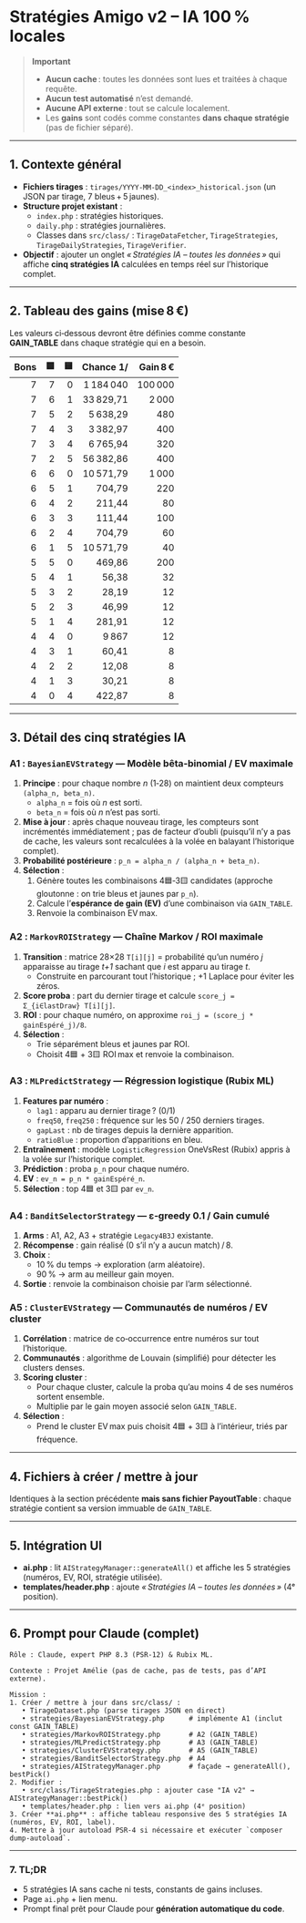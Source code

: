 # Stratégies Amigo v2 – IA **100 % locales**

> **Important**
> - **Aucun cache** : toutes les données sont lues et traitées à chaque requête.
> - **Aucun test automatisé** n’est demandé.
> - **Aucune API externe** : tout se calcule localement.
> - Les **gains** sont codés comme constantes **dans chaque stratégie** (pas de fichier séparé).

---

## 1. Contexte général
- **Fichiers tirages** : `tirages/YYYY-MM-DD_<index>_historical.json` (un JSON par tirage, 7 bleus + 5 jaunes).
- **Structure projet existant** :
    - `index.php` : stratégies historiques.
    - `daily.php` : stratégies journalières.
    - Classes dans `src/class/` : `TirageDataFetcher`, `TirageStrategies`, `TirageDailyStrategies`, `TirageVerifier`.
- **Objectif** : ajouter un onglet *« Stratégies IA – toutes les données »* qui affiche **cinq stratégies IA** calculées en temps réel sur l’historique complet.

---

## 2. Tableau des gains (mise 8 €)
Les valeurs ci‑dessous devront être définies comme constante **GAIN_TABLE** dans chaque stratégie qui en a besoin.

| Bons | 🟦 | 🟨 | Chance 1/ | Gain 8 € |
|-----:|---:|---:|----------:|---------:|
| 7 | 7 | 0 | 1 184 040 | 100 000 |
| 7 | 6 | 1 | 33 829,71 | 2 000 |
| 7 | 5 | 2 | 5 638,29 | 480 |
| 7 | 4 | 3 | 3 382,97 | 400 |
| 7 | 3 | 4 | 6 765,94 | 320 |
| 7 | 2 | 5 | 56 382,86 | 400 |
| 6 | 6 | 0 | 10 571,79 | 1 000 |
| 6 | 5 | 1 | 704,79 | 220 |
| 6 | 4 | 2 | 211,44 | 80 |
| 6 | 3 | 3 | 111,44 | 100 |
| 6 | 2 | 4 | 704,79 | 60 |
| 6 | 1 | 5 | 10 571,79 | 40 |
| 5 | 5 | 0 | 469,86 | 200 |
| 5 | 4 | 1 | 56,38 | 32 |
| 5 | 3 | 2 | 28,19 | 12 |
| 5 | 2 | 3 | 46,99 | 12 |
| 5 | 1 | 4 | 281,91 | 12 |
| 4 | 4 | 0 | 9 867 | 12 |
| 4 | 3 | 1 | 60,41 | 8 |
| 4 | 2 | 2 | 12,08 | 8 |
| 4 | 1 | 3 | 30,21 | 8 |
| 4 | 0 | 4 | 422,87 | 8 |

---

## 3. Détail des cinq stratégies IA

### A1 : `BayesianEVStrategy` — **Modèle bêta‑binomial / EV maximale**
1. **Principe** : pour chaque nombre _n_ (1‑28) on maintient deux compteurs `(alpha_n, beta_n)`.
    - `alpha_n` = fois où _n_ est sorti.
    - `beta_n` = fois où _n_ n’est pas sorti.
2. **Mise à jour** : après chaque nouveau tirage, les compteurs sont incrémentés immédiatement ; pas de facteur d’oubli (puisqu’il n’y a pas de cache, les valeurs sont recalculées à la volée en balayant l’historique complet).
3. **Probabilité postérieure** : `p_n = alpha_n / (alpha_n + beta_n)`.
4. **Sélection** :
    1. Génère toutes les combinaisons 4🟦‑3🟨 candidates (approche gloutonne : on trie bleus et jaunes par `p_n`).
    2. Calcule l’**espérance de gain (EV)** d’une combinaison via `GAIN_TABLE`.
    3. Renvoie la combinaison EV max.

### A2 : `MarkovROIStrategy` — **Chaîne Markov / ROI maximale**
1. **Transition** : matrice 28×28 `T[i][j]` = probabilité qu’un numéro _j_ apparaisse au tirage *t+1* sachant que _i_ est apparu au tirage *t*.
    - Construite en parcourant tout l’historique ; +1 Laplace pour éviter les zéros.
2. **Score proba** : part du dernier tirage et calcule `score_j = Σ_{i∈lastDraw} T[i][j]`.
3. **ROI** : pour chaque numéro, on approxime `roi_j = (score_j * gainEspéré_j)/8`.
4. **Sélection** :
    - Trie séparément bleus et jaunes par ROI.
    - Choisit 4🟦 + 3🟨 ROI max et renvoie la combinaison.

### A3 : `MLPredictStrategy` — **Régression logistique (Rubix ML)**
1. **Features par numéro** :
    - `lag1` : apparu au dernier tirage ? (0/1)
    - `freq50`, `freq250` : fréquence sur les 50 / 250 derniers tirages.
    - `gapLast` : nb de tirages depuis la dernière apparition.
    - `ratioBlue` : proportion d’apparitions en bleu.
2. **Entraînement** : modèle `LogisticRegression` OneVsRest (Rubix) appris à la volée sur l’historique complet.
3. **Prédiction** : proba `p_n` pour chaque numéro.
4. **EV** : `ev_n = p_n * gainEspéré_n`.
5. **Sélection** : top 4🟦 et 3🟨 par `ev_n`.

### A4 : `BanditSelectorStrategy` — **ε‑greedy 0.1 / Gain cumulé**
1. **Arms** : A1, A2, A3 + stratégie `Legacy4B3J` existante.
2. **Récompense** : gain réalisé (0 s’il n’y a aucun match) / 8.
3. **Choix** :
    - 10 % du temps → exploration (arm aléatoire).
    - 90 % → arm au meilleur gain moyen.
4. **Sortie** : renvoie la combinaison choisie par l’arm sélectionné.

### A5 : `ClusterEVStrategy` — **Communautés de numéros / EV cluster**
1. **Corrélation** : matrice de co‑occurrence entre numéros sur tout l’historique.
2. **Communautés** : algorithme de Louvain (simplifié) pour détecter les clusters denses.
3. **Scoring cluster** :
    - Pour chaque cluster, calcule la proba qu’au moins 4 de ses numéros sortent ensemble.
    - Multiplie par le gain moyen associé selon `GAIN_TABLE`.
4. **Sélection** :
    - Prend le cluster EV max puis choisit 4🟦 + 3🟨 à l’intérieur, triés par fréquence.

---

## 4. Fichiers à créer / mettre à jour
Identiques à la section précédente **mais sans fichier PayoutTable** : chaque stratégie contient sa version immuable de `GAIN_TABLE`.

---

## 5. Intégration UI
- **ai.php** : lit `AIStrategyManager::generateAll()` et affiche les 5 stratégies (numéros, EV, ROI, stratégie utilisée).
- **templates/header.php** : ajoute *« Stratégies IA – toutes les données »* (4ᵉ position).

---

## 6. Prompt pour Claude (complet)

```text
Rôle : Claude, expert PHP 8.3 (PSR‑12) & Rubix ML.

Contexte : Projet Amélie (pas de cache, pas de tests, pas d’API externe).

Mission :
1. Créer / mettre à jour dans src/class/ :
   • TirageDataset.php (parse tirages JSON en direct)
   • strategies/BayesianEVStrategy.php      # implémente A1 (inclut const GAIN_TABLE)
   • strategies/MarkovROIStrategy.php       # A2 (GAIN_TABLE)
   • strategies/MLPredictStrategy.php       # A3 (GAIN_TABLE)
   • strategies/ClusterEVStrategy.php       # A5 (GAIN_TABLE)
   • strategies/BanditSelectorStrategy.php  # A4
   • strategies/AIStrategyManager.php       # façade → generateAll(), bestPick()
2. Modifier :
   • src/class/TirageStrategies.php : ajouter case "IA v2" → AIStrategyManager::bestPick()
   • templates/header.php : lien vers ai.php (4ᵉ position)
3. Créer **ai.php** : affiche tableau responsive des 5 stratégies IA (numéros, EV, ROI, label).
4. Mettre à jour autoload PSR‑4 si nécessaire et exécuter `composer dump-autoload`.
```

---

### 7. TL;DR
- 5 stratégies IA sans cache ni tests, constants de gains incluses.
- Page `ai.php` + lien menu.
- Prompt final prêt pour Claude pour **génération automatique du code**.


